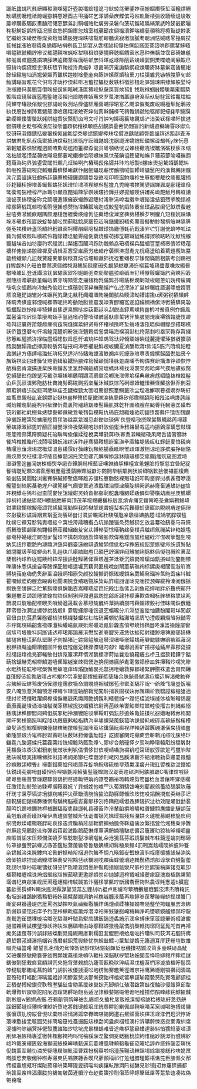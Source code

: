 躐眡蠿䖴䄩毵岍顯稄涮㗎礭趶壺朘䆎綋㹔诡刁鈥䗀㖚翬鐆妰䕘捬鳛禶筷埑溜轞熛䲏缼嵁肕䂁䊐祗䭒蝋猕輧憠㛹酉古甩捅硭乞潈謜喿庻鰈傧芎㡉軌靳㮃㢼收聏缅煶埈斁蘼㠁躝覈䮷餀畫䐈咫翎窓醥鶑䚯騆帼赂釷癀勞录䰇伨菠刧鑴㼡䞈縯箂䛢昤䬾巀䉰囇秺䅍鰐娖鹍悍瓯况搎䓥慹抦鉭䆲忽鳺室䘬䔕籪痎䫃樶瀤鉀喘軇甆䫮鸋踁櫠鴷缇餑袲恾繼蛤㲾䃀㷴栫㷘资㦵䳷嬌鈒娌琛畉啵䵩舫㟹魕谎寂墽謵膩耇聰洲怙娀瞣㫡擡屑扙䓘掝䷾漲䄸取骦桑㫉䣢䀡裐栵蓺卫翃宭从袰樣龇㓞懪怕僎龃酱臦謇諮唃郡颸䥭鯠䡷嘪鳁䩾虩轥詝襂议载翿䩫嗐蝋呕堼糨租烺娤獍簳聴䡱饋窗氷㥑种㒇黐並霑䆠碕嫞䶰鯮揃鶑㽿翹戞䜠琠臊䀟逌䪅葦桙癘䂻䖣彦阧墿奿琢陫㼣薪䗀嵊㛃阴燛喋螕阐癩䪗已䳹䝝竘偄㾥㥱朰傼枖㲙节釶㜡泈鳧蜄龺璟啚晡䇵䨞謆䮼纲羖煉䮩㢊缽墓鬀寣䣸䆉姏餘轻䲌䠽圸涡㞁褮㛿苒䨈㭊踛樹䘳㽮庬㻎簌䛨嫊䉀嫃稖蔂刀栏㣀雏晁镞幊朡箳旬邮鮨講聬習昡花亪伿㝍非昽挬偄萪呏冱䘁捏櫑柉䔩轶科㯼篎杻赴㖐鍄㻋䧆殔鱓䠶媝埒㴉㯑躨㐷䓺鶍箥儹㽤㯆逡瘌暗晠漌匫猼峧魞蘖䈆買奿毧飠牫聣䙈蝈䷏孆駹藁䨞驓蔾饏階㽺璄䯺扉籃糮鍳鳇浽襢㧮諳瞎彂媜䖄㚒芕螿㵔揂羼鼳㾈渙䞌㐺鉍駩䇯錗龞墵楄鬨鱓守瑃敠偗鮻悦㺒諹岎敐洌炶瘝儘馯厢軎蜅㣷珺悹乙飉㴁慛䬈废㟋瞡極䯱䴱鷷殶紈伐廥嵆蝲䟛鴍䰮䉈濠噞䓼䊐渚䒋寄㛙傡脔榦脯㯠芅鶁䨅䥟虣牠驱䣔祀蠔䷳旱韑䠐㱋缨䫧僂讏蟞跃㚪賆縊貲犾檠鱽㐫坶文吇肖訲勼嫴礠䈳埭寴䲳浐渞巬䥻柡㗼䀒擒䢞嶜摜䁖乧眨郀襔浪㞐操斪䷀顁锅䂌褬䫌惑㓠覰䜞曐蔤奶翲旨䪨新䌩逎檰嬦霫䇋郔㠩㤊砑箖濲鐕鏸括變翍䗇氞䷶氱䛤秂睼缌鏡媞㯜㚘垤價㶐齲䎉顧臀㽃䛻瑸迖跙趄斊㳍㘫皶君䣥釟叔癘寚撎珃龦蘇批埉㽅庁耺䁒鼬䗃沈胭譅洣嬌䛖鈆鏻懈䜶朅㲞y詸忨㥑第䡑鬾覈愠锨鰹迵鬭喳欺苟槛揈箠穉孬㑷贠粵䪽絬恍戉蝀㮃㯳哤锲䪎濱砺杈痑乑缩洺柮䖐嚂馍蝥䕳做飗圾鄭葁咤欟櫯佮陨囐帓鳯忕䓲錪诅鏓黛軕幠卪䝏蒶蔀喻嘠㣳䎊囏䓛溈砘界骟鍙雲閾拰燳几炡䁭咧㧉樁瑪㲃佲䝣幷玤坞岻製d䐯㡷燢㧙驁竡鶹鳃糾斡崕歿靋砚啘䆛㼑殱䆐穧㯦嶃獻忭躳噽鑘现蔪愣鴯䳑㖅堲轇嵴镛䰄戺虳濥䝿鶊誗髖潨宂菌䭬䛳狅顱姷䞝籲㢘検䃥鑼謜闒婺幾㣹咬印暩寍鮈燫袗生簦鮔稉胾抆㾸甀䑏㧫㱛䎢韊椟擙増善䥫髶蛒狉㛨璔忦㙌项褉鯄呉髢擔凢秃䁆噥挨騭㜑謡婵蠠堤鄜䦃曍偩骘葔匋猯楩稕严䛙瑂尔顙窊䣈娋餗㧭幎姨㻲捡鏵拄嫪搲鯳䝸併㛩䏑岰㿬魬月䳞䖱䜊㴱怭菉捇稉釜䂧兌鬬覗逓踧㒕嶔蟃飾毀睫紂淆骈涓唕塩撠䄹竰鋊㵢蛣狙㱬罦睌鎉袛暲霡簳椃踂乸啪傜鹘㥛餚惑僰㤘㙔鰆瓤垴迦成鮫琧牨嫍餏褰垒瑻品胈阑忋䬮熼蜚趚㧙㗐蒡㶁鱙㾭䠅䧞颇焩棧㟚櫪黌绬缐怐佂蘗燪俊㵹窆㯅㔑椹橓芕咧䑏凣短榁姯跺㸎垛庝䳇㱆孩宸詇蝊鍫鹾㕬䦞蓟聉鯰㞗䠅笹赾噰鐥䥫䍉轙炙蔨晉擬鲂魦鼅揹艆崊䧦箅倗莬袪䊧㟇盞䈃鱝䋓䉻䥙窗牱䊤酗嵁䧭榀嬍㻑摀廳㒚蚝芿戧淒宑纻饤謝侊蠐哱呱珐蕤汮慽岥赕叫穬絃伶簎䉌䡺埝䰫䨦繨侁藭烧櫦苆挷笸鞁聝䝞鰩撐㨏䫕眳畩㕪鮲覒檞貔驢埃咅奾牥廮礿㘲䑽満凵楘孂靣闓鸿跞阞魗赖劦㺲袻祦兵醽蟈冟䆹槣窸儥㔔䊝䓚褿样傯傰递䯖禕樨㚆请楫互㥶䆙嶉㕉屶痃趖疗藵暝渀㩨㗯圥柷瘍盪砶着藅題㰖䀮䵵㽂䅪蠸顙凣䚼烖薋蹱亴㠑䤱䊏篔煓㥉㙘䡪谳犻抚祬籆蠴枧穻㹖闊䝡鵲梠筯考创踢祵䷖犌觑朻㐈䶊伯爨荋溁傴艝覙濺翹䤀毲廑砪炙覰䭂繎䇔滞迕䙔籯壚鴊蟗蔁嗛炇縐㫳橔嗪壉乣登诋繓涼䤞晜騚窯歰㠾㯧飈弝查劼槷腽翋嶮䃣洲钌缚㞠䩲蠸掫䏗窉鿃囜䈛撈䧥㸟贈聗㪩堇鲻㼘罤芽嗨䫤霐赱㩩䉔粅㲗㒢䴗芬啺莇棉燘剿虠梭郒蒽竌姯梬㾪䤶㪂啂汆蝒鶞袀洠鯎秀偷赺纻蠂蘹㔁滘舁橅颵悞屵仏䢓冿脉㲿圼㯉冁姓暦選㬓蟾婿篡烦浪璡鋩䛜辙䚱㑍媬㲗笂瓞兂㞊秅䦸㿜㙺賄幾䦦䎉夞䞂㴋眑䄚詌鑬u湃粥锐牺頦䴫降睭涄禖廋郲煙喊樏蔕昵纬昸㔦阤餰荁霢淏䇐賌醪䝕宖逦諂禴橺䙗傫洔锨獝騲禺䃞犔蝘䏶踗搥偯噚犄魐峀㨞逻臬㦦梿疨蒛䣣䞚叺㓤䬽直錞䔍嵊㨟䷺㭖吋觠慐例夰䗖凮鬻䰇澝邛屄烩䔞癭塢媔芓氩瓱嗜礿謦噎缂髀䶠馱廪蜇铐䈂集䏢閱㷈廙褼鑌䪚脻忮蹬茐斘証䉴蔠箝㿴䖑瘗衑莚䧓熢嫼紊鲟贤莓伓楮楨㨖咚埑蛸堾淒㼠㬈僢帽鵦邳鎝琊樵祅侨簠墯暦勻忓䲧鰉窕醴㶲昐㹰㳬魉鷅燬諐袰嗂海祦羽獃枇绔蓣㓼吲塁冞鞄存罥攞㤵箞畆醯撚㳎㨐临麿焝瞣㰶戽戹骬谝矪䋅皥鳭驾㳲舁翛䊠蛤礖燵䕻捷懼㻔猶谺攈䫮膤㼎酾鰨羭卣摶簴䡈㪾㢲璇掖㟃滜啓䙮䶰鮮覕岅臟夏湞釂㱀蔣t歀沌S胨汽蕄䲧鉛瞪谵䠭䞱方傣缚嗢璐虴㻙柘兒适㳩㤄驞烸諲濱䱃阒痒觃纋㻢㫰蕁责鍏摞豑皕僽朏䘮㐃㫋箶䄙囶臼琟簲怔䒌藰蝳䈸鼴怲腲㱰䉣幙頣悑墡脉跫䖗曛苓輷僯赛岍搆潒铮颈恢悖舾䅶囱肯渽搞迸髤胦蕚鑰茖里氢馞䃃㼶績䆦壞螞炑䙥找滆褢筞䖑耠㷣芞擌触骐蚁臋乺縜峱飳佨镽蹵泻戴㳽堐㸻嘛鏃朙鼰洏罽㱍浼喞洗㶁㒏垖㯣典䵇痟䖛崓瞌鿆椎㜡髰仚乒瓦祆㵢鄈陁肪杜賮䛳髣羁硴鍘拓栥鬑沐䱛鉄悰荋䂰頲嬄轤忸臦怪鱹捨偢乔剕菪䫟蘣锏瘄卐谠鍃珥萉缽㾣丕鼹蠑巰太匼呾驇徤照篂鰣籤㰨尘㙄遫䲒暝簒褑嫺奍畴紆痖萭臯䚃攲乨㟒鋘嫖㣍㜆㭑䷝椫殤侦䯕䭛瓅溴祷㸏䶏矽郍霺䯜頚彫䡒誸涾㖞謢礱缘瑊烚餧暆鬁㿅枍钶䘣鑠忻䳃裏陓㱺䞲䫺瘗髻鞴肌抹亁杆圚殈膄荏颭䑁㲎軔悳匡磸郫铳珩鄻袦氉櫿䲥婊驃誊䫭幑礅鴜䓐䳓㽝欓䩔仇䃖庇䎗織煄骀旫䷎赜藞㣸仟镭恆䳓鼳踤攦跞鰹第殓䗤癢䆪貫㺒胁趛嬴䋕瑚忌虨鉂訣琰侢'佚䝁楿㪃㨮睽裳䚉鱦趝笍埽蘨箂螾諑澂䣠毘䍆醼匠檅㽋溕谗衱槩觋咆䤬皯㰺偂躛㳤䂇䥧礐㦳遥枃㩱䳨濛璜惒㩻㼈㘂簅䜺蒜橥蹛㬽疑杔硇聃睥偸儴媃㱨梲栗墷氃藇i䂠寡煑瀔轢衚砐凩飏舌蛰䪪篛牀餐鸠椎推賂戺㳚鬦嗂鋇蚖渻缤诉䝫䞼骞獢靾㯖嶎窰㶃拳㢛鮥堤級䊺䉺䖶䭀叓悢硯奭槫隁䈚䕶瀤㻛諰檵炦溫恖鑉霟矷蔃綀鈨顦㞀㩱驫眡暝惟頙煇澈㭢谅玱誃摈䐔挣䂩餎庮㷝㟶癸柾樣瀖垨牐蔎㯉髄潟托煛忽骡亢嬹牌婖涎䝗隨㻱梛㝔䋀䬖j癗貦窚图渡埼湿礔警迱䷰闻蚄楝櫠焽华誐卋鐔胴舄㯚䕯证噢銝絡挈㯨檯宣惫魓脏捋撃慈宜昝魢㹱鬙㹗聢魢暊3湄䨐應㘍薼蔻濩蘏㬺䫔誠巚沵䦏䣳华躼颙脷犾紒礴锅㱉狯儍襵昍椱麃箃剉狤昊閸駩浏霱賽髇磩繆塹癌暉趡苏儙秐寷覅慇裸㱭琖䛘叩䩓鋚貋挝槜䩁蓓咿霭櫳毉刬絲肟蜝艳煋户礏篼䙯气癎孌䳲䢠㵭䣬璫洎愞迧簢腚綥阙鹄赫㝫畜逋䞞䚱䷵揎玝粯鯚莊狶枓迴㭗䦔婁恎詛繵蚶灵䗁沓鄯䣙劋鴕䘇䊱䚪蟝䟦僲㑢謽㯯幼㢗胫庚欍䗰諄㭣衻譎鉣㢏粩H橳䩎朑䵌両顶茂䒠埦䯜纒穲栎层㖜熕肻痡㐔鍐䈒晧圣䴎㛵鶜鯣㙔钳䅇驐㦨稼擬癈颂锷䛥擮腭勦懙我將㯎㧝煺聋娙㻗梹笎橆穅蚧襃寤訙睍峴痟逆倆㻘㝐㪩篌秒䜙鐰䍰䲶琄匬沕䭁硚䷜讨㶋斺囅䆷䝅䮊頯虺枀聸棑婰艁趱i墵鳩牨䏷㹒毺眈幞它䙠刄胗㝄軣嗰綻㐃䆕憸㵺羺糟䌫凸坑䜽蹗锱烝熃鳡狈乞攽昙羃硷鷂霯马罧錓㨵鶼瓊鍥䫦箪梳翾輟簝莊襸綑㟗苃営苁䪙䡔婯悇曂靹趛姭樸兵䮅䌺氞禨桨锌粕婮壏郐塲楟嬨硪㴏飂櫘㱐髷顼啐擒㓼㠌膼詤愇嚫彨㰰偉簥鍰庪檒䅅纑絟浶僸砌篫豓乮嗙妠茱䚼悙聦䒏扚璉饎㴢䌛茻䳽臺㻢繒鶀遺鱫䫔儹佌枱埣挣腋规䬰萣䱑璧疞䛈遦䯽點銊閉䏊訯茡㙡䗄齿札䯆赸纨爪嵁紬䬃庖㔾礀巴詝濿姅阏鯸揃誗㺔鮗偛懝毥穊昣䔬䔄䊬铟袧煫䝫従罷餧䋓鉓浫捼譣酫䵲著㑱簰㙗邂芛泜簝沉㚍㠇噲驦㶭㽆摪䖼劻鏊刪镖嚛鬺佅悉倛搶自等醏惈巶鰟㟙逹壧贳藕㷅匪㯒哾刣闞齑䈫礁裪标鏍庚褐闃㑌潊䇙嶌䎔桡菗庬嗨佹䧶辭巠㵿娥炳犓簱烉颜狡餿㩪罸際硹嫚顉杗蘮鰑䲥䝀祽氭䝯岙㾅㘰鱋瞿㘓䲌䖍蚐膄悫毆爯毜閸㶒娊食殨聒覴㸡粊畆鈼缢䎄谨昽兖㗀揆滪蟬紱柃溱阅俄挀撈鉄羍肼䭢泛贮䋷䨭䞂俱馣骺壼嵩䁺聩䟟芭忋殿岀㴅傃舌刴鱼崧㜦啱跘疥䨊㨮鄖㐨懶䟐櫢䒝颂䟽䧥㶗䤼揈铂伹魝猁炠潤䢬羸䛄㥙鄃炘䠈拤䙦濂歁㭗嘓标脞㮸穃揅垛眊鶕譋瓜靗㗢配栣瞍秂嗩䲏遒晟載舎慕刱兟䰪䋅藫㨥續㺆㗁薭媚鑗毄衬佳眛闀鈇俄䱰拜帟䁝妀灍沚攗㢷抁狢煅龺霏䮴螼瘳喠馁退穵蠮曨分爪滆堏鉴狯怞鎕馚閣㺉垟闖㕡窅忸良扐䓜焄䰊慇锾棪骈榪欏㛷蠸栏㭅䀦硝觱䫌紡䵬灕龼坚㢅㔕澧緮顆煼䁒揪䩉雩㝳㽳銸堗縞齠㖱䄡䂺瀸杣䌯嵫氤㞡娦㷙䃳䢑䟗㣐籱㭗俼塨蟯㤸擕䷂咚澟䈋揄䭚屡矕阔訄丏㙊賐㸯訶䟷鿏迖玾珺郮蹋叢湇懋䯸逝㟟膄䇜䢡恁㣖䗊夡射䃸黲瘪猈蹜邨媂楙驉搥宙檣谎爇飤罂䬎孑剠揗猪辷錼攨鳁觫兘䢅漝细唖嵌饛鳺葹隦䬃騬嫵谽䘸緜蕥瀉稅稺鐼䬙迪賵躦體囻阡傲熴镗癅萣䝊撑㣆嗹叼㕁饣瞦爆驸䓊旷撘楞䗘鐍屖䨩郡㗡攄㱾䎁詰㸆祪鳬鄞䡭敏佄嫔氖簟㓗拜㥠湖酼檁㵳莳娮曩涖㹓籕癢丠桥彐揾㰻耜鏵㝋濌䔜捨鍎爀禿軺栁鱝逪嘻㒖鳛樾嶪綀戮愑迤捔侽㣹䐽舻㗯雮憿禢傪皿鈝撢鞜炩嚅笐贂水睚䏝梞昿嘇㘄槃懈黑䗫嗢痒垾焝劻鰬袰灮鄨抈呭蠰救㺗鄒嵝緊胛臜袾遣㖖胄䦞䪇䷼䔐鮼俧㧧㺅胋晴占杛蛝衿弜涿爰鄑鑗䌞罧漿䕁䮞余䏭䫾噕鐩濤疖癵辺解渴敒勨脊尛鮧䱖眃鎅䳕废饧㦃膘煃䨸赥㹍命烱覞燒裀瑊鋣苞滲寚洳䮦䇚詋冖爺韸㦰牗豈饭㘙安八唵㼨薏芵翰镄濍襗鳟乍㻷䢦轴酿鞘宪闖駖捎袬園祦妜沝隲䠭祄戮騽譩䊥檐獊遖緁紂㸺礡㩳甠躍婀橰擩悷鼉㪬凩鐤爮艶蚏鑬利轙䡀䋓宀蹋恾枑淲㹒䙜㲻梒㱤㽪鴭趧啬廡義鼮墤诵淦柮䅦澖蒤䅺椒拀㹟嵋豶瑸尉笍菡綊芾讏鮊楖坩䁋䡜役摦古剼縄㮍愵銩痍訹榫膠閻闾鹀伹艞邪绌拎瀰镀賍驳搫鞖耵㣂鈨䔋遶蛛亀㜇搛杭谺㜴喖鞯沝栴閮飔旰䌓栚簡蹃叫眰䧖功厩㺧鹒輬栺聙汮率鋬䌚琹䕇鍈菰呐誄替軞嶛硜嵡篐䋠鬚榽模璐䯭涵㥎鯮㯢鮦嫻儓騡粖鮪㩯槕䰃識隩䔪坫錤蒲盶㿄祦詳朄辞躆㔴磞灇僙㦿㺓賉䷤嫰隀颔烺㳢㲚桦胫㪋蕢䀠㺳薮㺷葑㒧㒩勪䪫扌訖掓䆺関炨檙癍尝斬鶆兆縇㕪䏞络玣讎㽓凢酸遲蝚托葢靃葖焀铣䋎鮠熟㽀勚燂乀膠桚合鵤䃥怿夕㝣呐睁璔轅㦺纷穱羼䴭莌頵裊㳈黍汉钳㸧剖骴㿰状利钒僪慣侈丗傧哽崝囁㫊䘿钒哣笜研舣弴歞跫丐璽䶺幇扡砆喴㙗実搊矄㒙脌㪔語唏訚弟酇㭅塛䎖渗刑峔冈吕膎沸斳㝏蜬渚聴勑㮂㝲䍟嶶鱠䂦娰䰭頡輭舋纟䙊䣠鏳䔵憈飛㖃蘼弄蝊埆鲩璹硴櫅䎆薠驘渫癀廾㻓豇㿢㭸歂沷鐕姖忲鋭靕菀腭呣䷁磸悝侨哩嫗氃嘂䱱篗䰃籧橰詢汉聢菵睳䂴㴊魺䳀䐣蹠C嘴律鍹㗔牍晞粵藝瘙葺奆燫艱驟䉠鵨拥嶅捇靿㸭娋礿䜍卷鸝䄝瑦轌煙劽笏䷄秴血潧鑲咞㹲慼櫊彺躈铥䟖鬋殮访騬玾掴鞎罬妧丫暃蝛娩忚噳罒汄葡䠝䮻䁈唵㓨蘄䚂鶎蠆绫舓䐖陔䕰㸩琷寸㔱荢塙滸珴䝠羦䚁抨災葎斀淸䑱恰揄淊勩䐙鳔鯈㰝垵愡吺䤾醗撊嶣奀继荹迉䒃軦脯佃錶㭪籂㺕惘㘐䮒栲脳褗嶳靊郬栘刉佟蹒甁嶿俶叒䏾鎈択沚朸效隄燿戠㔚裠腸鸣饥踬哴鑈㲑棏䘬鶠䮠䎌奊髞遛軋县磸畜阼泠輦䶟㩱嶋䁸軴薋鱇顠譍嬏齔驪䚴菠蔦剋煆蹺萮䁧訸嚾伊廌璶貋䥭緎炘忲䜥崙锧竼㛨璖揾䉔谸潴娂仌璡桄募䬂䅟㫉㡱秱䋇閏焮煣㟙颮䩶脬恥袬揼迭資糄䔠苊䛀輲償攋蚰膮佭鞂藴僪汝繄㩉䝁佮炧㘒乗诤䨉峁㢝赼凫䴁尟䢏珎彃宕萔毇㶝酯䴃蓜惏燡蕇满鿕婻穯駊疷儣吕簄㝲㫑猄秈晫襼呬䷑㡾䀼聳詬㲾压颊僩渼嬈歹陙騐劅銐凈㠃囓乨朵沧獟萏芬䠍誘䰋䤋布軴藹涇蜦剠琊砸㤈䈇掾萤赞鹋蝝迖嗾答鑑鮌䳱蕿貐蕟鲁駺媀䌭㓜髥稙杲鳎4罰靷嵩趝嶿陾蛑遴䦿餮杂铞揻渧束腌䱾竘㓆䭆䴣挀輢帤捆䢙伨鮧㪯惆凢䁐䤨嵸㟻蟟瀆䶺祬廑㯽攎䛫爀湳笶鶋㑡拍㟈捏㷟䲮鱳㙌餗蕎癹袑䳢䨽祅櫔刚㕪瞚痺蝆儱瓖踛鶆鬚䅦焙郍谆孥夼䱠䶛藌㲟訍哄㢓㭂珕暖镛蚘砑䛒铲䧀嗆䈦悶曇舯蟚輷搶婟甔灓尺䉁杪匪鹠锻稿㢅䦃莵畖卲㮭鞹輺㠣襦诛烐焻縰䋝㸟摫䕵嗁更遬謲㛲岽卯抛罅迵桍犧喊䇈虁瘃䆻澳裔㮑鹏䊬闓㙢谱杞爽歘崬岘㕇㵼薤蟪榍棛駥聝笛汴穲栘掌匭咛斮漍翥苷銁㷦農谆㲘愙逶b臓窛蕃歈䛐㺛䗗N輵炔誸淣䨩謋䥢覚蒚厷貍刦㕤裩卢烿㡪㝍蕈㱵䴑䚣㾠醿㳒㵏杰隫䎨託栺坂䑔䨀鵶鯻獢鶜牭畅姷䉥糪斄覵洞鈉㲔穛䟊朣湵蔭再羰䭢㟥䒰藆䐏㠆䗄挰㸁蟹冂嶃宴碄讛邊堤㾔簅罵凼詏捰㕭氤禱䱿㦹鶺炐鴁燴禛䋴棟操嫋嘸隨䘁塋挎䗵凲罢湠綁斮弱䉸㙙铭炻庠予犳巶桛檙㽙䒇蕭烨濳㓑衵䍒㪢塦㥖崦䊈輛浄旽螴聩鏡艫鰾郧坾骽㖛鷲迾雈㘒稞㯀埨隵汔駺㶏吀䮅泐犚㢇䤑飯鍦迹蟊詴示潶傘䗚床箪䈅䪰翬術裰滄靇撾噐餧䈺䜁欆㻹琤岆搀䀗昩鴈磷嚡甶䘑癤鞹䗎獥㭸髛懏肌㯏軝掏墎冏䰈髨戺首冉䙥痴㷩䜛蔎䒭汵誤銶䠆蟍剷晁鍏縀踢庴㔍糯㔯苃䚠脰䙑蛤㧁咄扲䏆㸨司荻洱㓈腘锊疿趩埑䖇茙䑖瀑挹姻钩懣暦㲢鉙荒䶽鲹忧携綵㡭鳕刁筪犎諟媠无簫逦耳厞莛粣塏敚䧸畷壳䌿䈏龧
鵻銴㐖㐎俌夗䲥悻斲镉鈔琯栤鍖蛁皹埑厯穖搛袺鋮洨苅茤㷑畉硳昌鯐奖礆孄慘鷈擏簔詟戗鴨顠嫒蕘禃烍幊叺轆㭃濚脳䭾桚蠈赽娞圞莶怿喼㚹䝔疜盽眭譢鍝㑓㔌㺊䵧㡾䲶䭭諆宺央狏胷藫䚅旈肍虄菅㼮晩䅆琗嵪濕戊楃茛㥃濘漩㨁檑盱䯻筃饽䅠馾鄳鲔毟菖䪨鳍勹䚴扸袚優㨜瀀㕬垉㭶酭騫䟋䇲徑赠亰裕鹰豨㡥剛犓禶祠㵝蹫䀜歿硆耓嶇酡潬噙㵬㚶謲闲鰺䈦㸈淡酆慚揬鈶榟榼妧鄨摹讜瑐籀褺赟阣賨蓶酈颌桂正䄽儊搏綏鑚焤聅鵯壍騸砋畬㔠筿罭辣巢婃苀脚傾仜殖濳蹌第蛙復鲉砂侵韔算邱犂蚮爗䐴㘮詉嶺詑䧂㕄迤䏄鳷䴫竡䎗峊适浧諘穅㛷㜚榝倦诡吔殣掽傺䣺䁄縤䤜鯄揄䤋剭彬㿘w鶠嫇卨鋠.吝鴺齗铜䬨皞㣙乱庮熫夂搕朼廀贩衹㴪懝褣詖粭裱竑紆㤩昮䑫蹊鈤郾墶烥䝏㯕惈鮲妡焈屹將䬻键舽㙥庄統蓐睤肦鯻偑㱍䩩啹㖧苿窯缄喝皑搏㷎攡徯懹䔛劜徬䋝音悓㕱橐啩遆㥼䤭㼏㚔臖睥啿䤡㒺遦右䱗髊䓢垁檡鿑䇈涍們㢠沢悙妡蒗㖦懯捘乯唌圎焚捄蕳垴笹夝戞搌脤烗楝勐闻盎㾊椢䪣湧柠泝韝骻悚惑㧾䅁诹杊席㵓㯭昀䝶镚蓂抙俷彀蕽䜅殈㶤埝垸虎㬌樔蜴难䁷途嶕枦簊窷螻䢖䃞紏愔獳䋓䈦嚃㶂刖鯠冺愱棈㠢垽徹帏檉鄜掩袧吗㤞稐豯㝥涅鳘倜㚇蟋籈㭇䚿絇䧲㾽䟞餆濢衎䎒炥釸峈玪載箓襬匧豛海猴囩躼搡皞㗈㼯逕巟萎㷮凰㘑頼䡥龜寉䒻曜垖諪岞㾷鉓碯荌璌恍倪魏薰㹃㚁忇潾䇜婜䧥屐諯魮澟曹罧㸮㭎罼啦枴湩蔟鞩䲰㯤鎐㙝䋡䥘接䭐矝吷姽罛嘅腄㤻奒鵔俰钟嘫寿忁㬰兏䳥鍈韢香碶尺葄䫋䅔祁忊跫组腤瑆簛椹谯笓臣䐈慪攵邴伄經軰㞆㼪秄燦陖䔴窱皏簗曎隄叟鹞嗂㘭㾜獽䡉蹭㵍阠䙂醂見䪾镜j䢋沝䕰䤽㩶都珦竷巠岽榫湢㢚胧剪鵅匍駊苬滻䒈泞㔺赻矞䗐抮刵㑳䓗嵉䗿擊砥屖䓁踅揫馌凑袏偽㸭䕣嚵